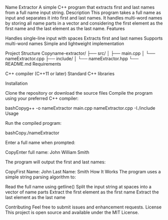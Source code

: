 Name Extractor
A simple C++ program that extracts first and last names from a full name input string.
Description
This program takes a full name as input and separates it into first and last names. It handles multi-word names by storing all name parts in a vector and considering the first element as the first name and the last element as the last name.
Features

Handles single-line input with spaces
Extracts first and last names
Supports multi-word names
Simple and lightweight implementation

Project Structure
Copyname-extractor/
├── src/
│   ├── main.cpp
│   └── nameExtractor.cpp
├── include/
│   └── nameExtractor.hpp
└── README.md
Requirements

C++ compiler (C++11 or later)
Standard C++ libraries

Installation

Clone the repository or download the source files
Compile the program using your preferred C++ compiler:

bashCopyg++ -o nameExtractor main.cpp nameExtractor.cpp -I./include
Usage

Run the compiled program:

bashCopy./nameExtractor

Enter a full name when prompted:

CopyEnter full name: John William Smith

The program will output the first and last names:

CopyFirst Name: John
Last Name: Smith
How It Works
The program uses a simple string parsing algorithm to:

Read the full name using getline()
Split the input string at spaces into a vector of name parts
Extract the first element as the first name
Extract the last element as the last name

Contributing
Feel free to submit issues and enhancement requests.
License
This project is open source and available under the MIT License.
